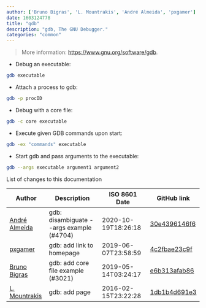 ```yaml
---
author: ['Bruno Bigras', 'L. Mountrakis', 'André Almeida', 'pxgamer']
date: 1603124778
title: "gdb"
description: "gdb, The GNU Debugger."
categories: "common"
---
```

> More information: <https://www.gnu.org/software/gdb>.

- Debug an executable:

```bash
gdb executable
```

- Attach a process to gdb:

```bash
gdb -p procID
```

- Debug with a core file:

```bash
gdb -c core executable
```

- Execute given GDB commands upon start:

```bash
gdb -ex "commands" executable
```

- Start gdb and pass arguments to the executable:

```bash
gdb --args executable argument1 argument2
```
List of changes to this documentation


Author | Description | ISO 8601 Date | GitHub link
------|-----|-----|-----
[André Almeida](mailto:andrealmeid@collabora.com) | gdb: disambiguate --args example (#4704) | 2020-10-19T18:26:18 | [30e4396146f6](https://github.com/tldr-pages/tldr/commit/30e4396146f65061dd6faa4eca38aab4d42089b5)
[pxgamer](mailto:owzie123@gmail.com) | gdb: add link to homepage | 2019-06-07T23:58:59 | [4c2fbae23c9f](https://github.com/tldr-pages/tldr/commit/4c2fbae23c9f02aabb2505f5df71ca165288c234)
[Bruno Bigras](mailto:bigras.bruno@gmail.com) | gdb: add core file example (#3021) | 2019-05-14T03:24:17 | [e6b313afab86](https://github.com/tldr-pages/tldr/commit/e6b313afab86f873df58975839e00f2e874a5e69)
[L. Mountrakis](mailto:LMountr@gmail.com) | gdb: add page | 2016-02-15T23:22:28 | [1db1b4d691e3](https://github.com/tldr-pages/tldr/commit/1db1b4d691e3ec1fa88048b1089e59f911dbd29f)

